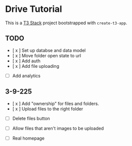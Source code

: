 # Drive Tutorial

This is a [T3 Stack](https://create.t3.gg/) project bootstrapped with `create-t3-app`.

## TODO

- [ x ] Set up databse and data model
- [ x ] Move folder open state to url
- [ x ] Add auth
- [ x ] Add file uploading
- [ ] Add analytics

## 3-9-225

- [ x ] Add "ownership" for files and folders.
- [ x ] Upload files to the right folder
- [ ] Delete files button
- [ ] Allow files that aren't images to be uploaded
- [ ] Real homepage


